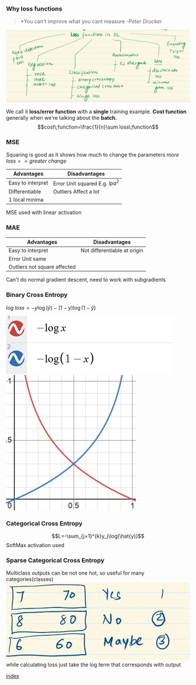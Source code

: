 ### Why loss functions

> *You can't improve what you cant measure
> <cite>-Peter Drucker</cite>

![](../../Attachments/loss-20230924-4.png)


We call it **loss/error function** with a **single** training example.
**Cost function** generally when we're talking about the **batch.**
$$cost\;function=\frac{1}{n}\sum loss\;function$$


### MSE
Squaring is good as it shows how much to change the parameters 
$more\;loss == greater\;change$

|Advantages|Disadvantages|
|------------|---------------|
|Easy to interpret|Error Unit squared E.g. $lpa^2$|
|Differentiable|Outliers Affect a lot|
| 1 local minima||

MSE used with linear activation

### MAE

|Advantages|Disadvantages|
|------------|---------------|
|Easy to interpret|Not differentiable at origin|
|Error Unit same||
|Outliers not square affected||

Can't do normal gradient descent, need to work with subgradients

### Binary Cross Entropy

$log\;loss=-y\log{(\hat{y})}-(1-y)\log{(1-\hat{y})}$

![](../../Attachments/loss-20230924.png)
![](../../Attachments/loss-20230924-5.png)

### Categorical Cross Entropy

$$L=-\sum_{j=1}^{k}y_j\log(\hat{y})$$
SoftMax activation used


### Sparse Categorical Cross Entropy

Multiclass outputs can be not one hot, so useful for many categories(classes)
![](../../Attachments/loss-20230924-6.png)
while calculating loss just take the log term that corresponds with output

[index](MI/Unit_2/index.md)
